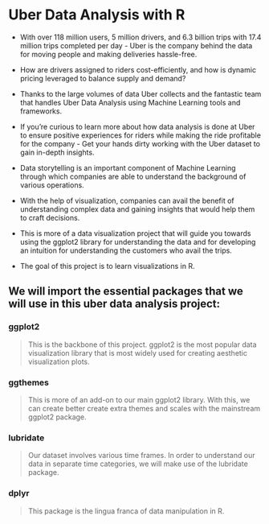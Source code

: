 # Uber Data Analysis with R

- With over 118 million users, 5 million drivers, and 6.3 billion trips with 17.4 million trips completed per day - Uber is the company behind the data for moving people and making deliveries hassle-free.
- How are drivers assigned to riders cost-efficiently, and how is dynamic pricing leveraged to balance supply and demand? 
- Thanks to the large volumes of data Uber collects and the fantastic team that handles Uber Data Analysis using Machine Learning tools and frameworks. 
- If you’re curious to learn more about how data analysis is done at Uber to ensure positive experiences for riders while making the ride profitable for the company - Get your hands dirty working with the Uber dataset to gain in-depth insights.


- Data storytelling is an important component of Machine Learning through which companies are able to understand the background of various operations. 
- With the help of visualization, companies can avail the benefit of understanding complex data and gaining insights that would help them to craft decisions. 
- This is more of a data visualization project that will guide you towards using the ggplot2 library for understanding the data and for developing an intuition for understanding the customers who avail the trips.

- The goal of this project is to learn visualizations in R.

## We will import the essential packages that we will use in this uber data analysis project:

### ggplot2
>This is the backbone of this project. ggplot2 is the most popular data visualization library that is most widely used for creating aesthetic visualization plots.

### ggthemes
>This is more of an add-on to our main ggplot2 library. With this, we can create better create extra themes and scales with the mainstream ggplot2 package.

### lubridate
>Our dataset involves various time frames. In order to understand our data in separate time categories, we will make use of the lubridate package.

### dplyr
>This package is the lingua franca of data manipulation in R.
